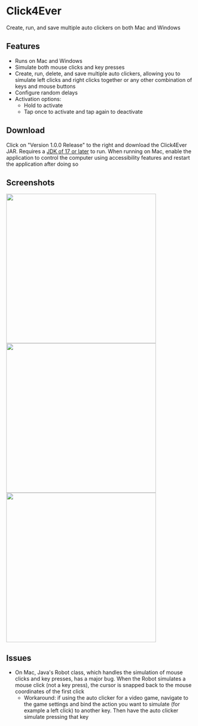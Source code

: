 # Click4Ever
Create, run, and save multiple auto clickers on both Mac and Windows

## Features
* Runs on Mac and Windows
* Simulate both mouse clicks and key presses
* Create, run, delete, and save multiple auto clickers, allowing you to simulate left clicks and right clicks together or any other combination of keys and mouse buttons
* Configure random delays
* Activation options:
     * Hold to activate
     * Tap once to activate and tap again to deactivate

## Download
Click on "Version 1.0.0 Release" to the right and download the Click4Ever JAR. Requires a [JDK of 17 or later](https://www.oracle.com/java/technologies/downloads/) to run. When running on Mac, enable the application to control the computer using accessibility features and restart the application after doing so

## Screenshots
<img src="https://github.com/maseratirex/Click4Ever/assets/88254697/8ac76484-7ac8-4542-9e7a-f61de1517d21" width="400" height="400">
<img src="https://github.com/maseratirex/Click4Ever/assets/88254697/02927d24-2b3f-4681-afdf-2f7b0b5600a8" width="400" height="400">
<img src="https://github.com/maseratirex/Click4Ever/assets/88254697/43c9d8ba-05f1-4a53-828b-8c5bb1811913" width="400" height="400">

## Issues
* On Mac, Java's Robot class, which handles the simulation of mouse clicks and key presses, has a major bug. When the Robot simulates a mouse click (not a key press), the cursor is snapped back to the mouse coordinates of the first click
     * Workaround: if using the auto clicker for a video game, navigate to the game settings and bind the action you want to simulate (for example a left click) to another key. Then have the auto clicker simulate pressing that key
